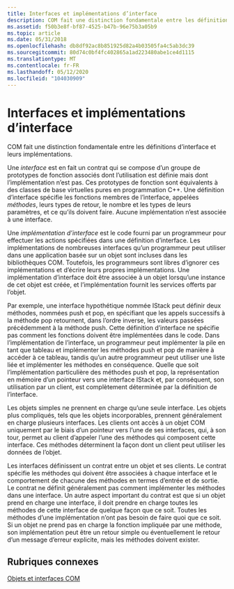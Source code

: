 ```yaml
---
title: Interfaces et implémentations d’interface
description: COM fait une distinction fondamentale entre les définitions d’interface et leurs implémentations.
ms.assetid: f50b3e8f-bf87-4525-b47b-96e75b3a05b9
ms.topic: article
ms.date: 05/31/2018
ms.openlocfilehash: db8df92ac8b851925d82a4b03505fa4c5ab3dc39
ms.sourcegitcommit: 80d74c0bf4fc402865a1ad223480abe1ce4d1115
ms.translationtype: MT
ms.contentlocale: fr-FR
ms.lasthandoff: 05/12/2020
ms.locfileid: "104030909"
---
```

# <a name="interfaces-and-interface-implementations"></a>Interfaces et implémentations d’interface

COM fait une distinction fondamentale entre les définitions d’interface et leurs implémentations.

Une *interface* est en fait un contrat qui se compose d’un groupe de prototypes de fonction associés dont l’utilisation est définie mais dont l’implémentation n’est pas. Ces prototypes de fonction sont équivalents à des classes de base virtuelles pures en programmation C++. Une définition d’interface spécifie les fonctions membres de l’interface, appelées *méthodes*, leurs types de retour, le nombre et les types de leurs paramètres, et ce qu’ils doivent faire. Aucune implémentation n’est associée à une interface.

Une *implémentation d’interface* est le code fourni par un programmeur pour effectuer les actions spécifiées dans une définition d’interface. Les implémentations de nombreuses interfaces qu’un programmeur peut utiliser dans une application basée sur un objet sont incluses dans les bibliothèques COM. Toutefois, les programmeurs sont libres d’ignorer ces implémentations et d’écrire leurs propres implémentations. Une implémentation d’interface doit être associée à un objet lorsqu’une instance de cet objet est créée, et l’implémentation fournit les services offerts par l’objet.

Par exemple, une interface hypothétique nommée IStack peut définir deux méthodes, nommées push et pop, en spécifiant que les appels successifs à la méthode pop retournent, dans l’ordre inverse, les valeurs passées précédemment à la méthode push. Cette définition d’interface ne spécifie pas comment les fonctions doivent être implémentées dans le code. Dans l’implémentation de l’interface, un programmeur peut implémenter la pile en tant que tableau et implémenter les méthodes push et pop de manière à accéder à ce tableau, tandis qu’un autre programmeur peut utiliser une liste liée et implémenter les méthodes en conséquence. Quelle que soit l’implémentation particulière des méthodes push et pop, la représentation en mémoire d’un pointeur vers une interface IStack et, par conséquent, son utilisation par un client, est complètement déterminée par la définition de l’interface.

Les objets simples ne prennent en charge qu’une seule interface. Les objets plus compliqués, tels que les objets incorporables, prennent généralement en charge plusieurs interfaces. Les clients ont accès à un objet COM uniquement par le biais d’un pointeur vers l’une de ses interfaces, qui, à son tour, permet au client d’appeler l’une des méthodes qui composent cette interface. Ces méthodes déterminent la façon dont un client peut utiliser les données de l’objet.

Les interfaces définissent un contrat entre un objet et ses clients. Le contrat spécifie les méthodes qui doivent être associées à chaque interface et le comportement de chacune des méthodes en termes d’entrée et de sortie. Le contrat ne définit généralement pas comment implémenter les méthodes dans une interface. Un autre aspect important du contrat est que si un objet prend en charge une interface, il doit prendre en charge toutes les méthodes de cette interface de quelque façon que ce soit. Toutes les méthodes d’une implémentation n’ont pas besoin de faire quoi que ce soit. Si un objet ne prend pas en charge la fonction impliquée par une méthode, son implémentation peut être un retour simple ou éventuellement le retour d’un message d’erreur explicite, mais les méthodes doivent exister.

## <a name="related-topics"></a>Rubriques connexes

<dl> <dt>

[Objets et interfaces COM](com-objects-and-interfaces.md)
</dt> </dl>

 

 




